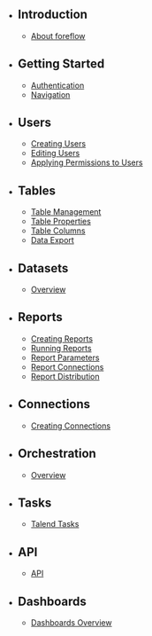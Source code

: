 -   ## Introduction

    -   [About foreflow](/{{version}}/about)

-   ## Getting Started

    -   [Authentication](/{{version}}/authentication)
    -   [Navigation](/{{version}}/navigation)

-   ## Users

    -   [Creating Users](/{{version}}/creating-users)
    -   [Editing Users](/{{version}}/editing-users)
    -   [Applying Permissions to Users](/{{version}}/user-permissions)

-   ## Tables

    -   [Table Management](/{{version}}/table-management)
    -   [Table Properties](/{{version}}/table-properties)
    -   [Table Columns](/{{version}}/table-columns)
    -   [Data Export](/{{version}}/table-export-data)

-   ## Datasets

    -   [Overview](/{{version}}/dataset-overview)

-   ## Reports

    -   [Creating Reports](/{{version}}/creating-reports)
    -   [Running Reports](/{{version}}/running-reports)
    -   [Report Parameters](/{{version}}/report-parameters)
    -   [Report Connections](/{{version}}/report-connections)
    -   [Report Distribution](/{{version}}/report-distribution)

-   ## Connections

    -   [Creating Connections](/{{version}}/creating-connections)

-   ## Orchestration

    -   [Overview](/{{version}}/orchestration-overview)

-   ## Tasks

    -   [Talend Tasks](/{{version}}/talend-tasks)

-   ## API

    -   [API](/{{version}}/api)

-   ## Dashboards
    -   [Dashboards Overview](/{{version}}/dashboards-overview)
